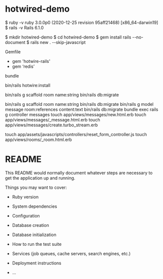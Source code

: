 # hotwired-demo

$ ruby -v
ruby 3.0.0p0 (2020-12-25 revision 95aff21468) [x86_64-darwin19]
$ rails -v
Rails 6.1.0

$ mkdir hotwired-demo
$ cd hotwired-demo
$ gem install rails --no-document
$ rails new . --skip-javascript

Gemfile

+ gem 'hotwire-rails'
+ gem ‘redis’

bundle

bin/rails hotwire:install 

bin/rails g scaffold room name:string
bin/rails db:migrate

bin/rails g scaffold room name:string
bin/rails db:migrate
bin/rails g model message room:references content:text
bin/rails db:migrate
bundle exec rails g controller messages
touch app/views/messages/new.html.erb
touch app/views/messages/_message.html.erb
touch app/views/messages/create.turbo_stream.erb

touch app/assets/javascripts/controllers/reset_form_controller.js
touch app/views/rooms/_room.html.erb
# README

This README would normally document whatever steps are necessary to get the
application up and running.

Things you may want to cover:

* Ruby version

* System dependencies

* Configuration

* Database creation

* Database initialization

* How to run the test suite

* Services (job queues, cache servers, search engines, etc.)

* Deployment instructions

* ...
